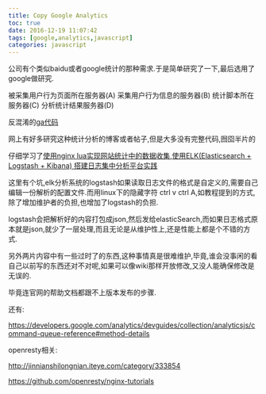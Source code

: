 ```yaml
---
title: Copy Google Analytics
toc: true
date: 2016-12-19 11:07:42
tags: [google,analytics,javascript]
categories: javascript
---
```

公司有个类似baidu或者google统计的那种需求.于是简单研究了一下,最后选用了google做研究.

被采集用户行为页面所在服务器(A)
采集用户行为信息的服务器(B)
统计脚本所在服务器(C)
分析统计结果服务器(D)

<!--more-->

反混淆的[ga代码](https://gist.github.com/zhangmx/0927215b4cb4dc3ee1d8ddc81af2a3a3)

网上有好多研究这种统计分析的博客或者帖子,但是大多没有完整代码,囫囵半片的

仔细学习了[使用nginx lua实现网站统计中的数据收集](https://www.centos.bz/2013/09/nginx-lua-website-analysis-collection/),[使用ELK(Elasticsearch + Logstash + Kibana) 搭建日志集中分析平台实践](https://wsgzao.github.io/post/elk/index.html)

这里有个坑,elk分析系统的logstash如果读取日志文件的格式是自定义的,需要自己编辑一份解析的配置文件.而用linux下的隐藏字符 ctrl v ctrl A,如教程提到的方式,除了增加维护者的负担,也增加了logstash的负担.

logstash会把解析好的内容打包成json,然后发给elasticSearch,而如果日志格式原本就是json,就少了一层处理,而且无论是从维护性上,还是性能上都是个不错的方式.


另外两片内容中有一些过时了的东西,这种事情真是很难维护,毕竟,谁会没事闲的看自己以前写的东西还对不对呢,如果可以像wiki那样开放修改,又没人能确保修改是无误的.

毕竟连官网的帮助文档都跟不上版本发布的步骤.

还有:

https://developers.google.com/analytics/devguides/collection/analyticsjs/command-queue-reference#method-details


openresty相关:

http://jinnianshilongnian.iteye.com/category/333854

https://github.com/openresty/nginx-tutorials


